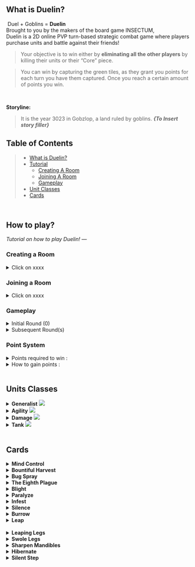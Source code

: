 ## What is Duelin?
<img src="">
Duel + Goblins = <b>Duelin</b> <br>
Brought to you by the makers of the board game INSECTUM, <br>
Duelin is a 2D online PVP turn-based strategic combat game where players purchase units and battle against their friends!

> Your objective is to win either by **eliminating all the other players** by killing their units or their “Core” piece. 

> You can win by capturing the green tiles, as they grant you points for each turn you have them captured. Once you reach a certain amount of points you win. 

<br>

**Storyline:**
> It is the year 3023 in Gobzlop, a land ruled by goblins. 
***{To Insert story filler}***

## Table of Contents
> - [What is Duelin?](#what-is-duelin)
> - [Tutorial](#how-to-play)
>   - [Creating A Room](#creating-a-room)
>   - [Joining A Room](#joining-a-room)
>   - [Gameplay](#gameplay)
> - [Unit Classes](#units-classes)
> - [Cards](#cards)
<br>

## How to play? 
*Tutorial on how to play Duelin! —*

### Creating a Room
<details>
<summary> Click on xxxx<br></summary>
<img src="" >
</details>

### Joining a Room
<details>
<summary> Click on xxxx<br></summary>
<img src="" >
</details>

### Gameplay
<details> <summary>Initial Round (0)<br></summary>
- Players will start of with 5 gold and they have to purchase units/items from the shop. <br>
- Players can purchase anything from the shop as long as they have enough gold. <br>
- A maximum of 3 units can be purchased at the start of the game. <br>
- After purchasing, players will pick their starting spawn position on the map. <br>
- Spawn positions are assigned in the sequence of when the players joined the room. <br>
- 
</details>

<details> <summary>Subsequent Round(s)<br></summary>
- Players can only MOVE or ATTACK for each turn. <br>
- Players can use the shop to purchase units (max 5) and cards (No max)
- Players can capture a farm to gain passive points (2 per round & on Capture)
- Each farm takes 2 turn to fully capture.
- Players can win by POINTS or by ELIMINATING all the other opponent's unit.
</details>

### Point System
<details> <summary>Points required to win :<br></summary>
**2 Players - 15** <br>
**3 Players - 20** <br>
**4+ Players - 25** <br>
<br>
</details>

<details> <summary>How to gain points :<br></summary>
Kill enemy unit : **2** <br>
Kill enemy: **Absorb half their points** <br>
Capture farm : **2** <br>
Farm points : **2** <br>
</details> <br>


## Units Classes
<details>
<summary><b>Generalist</b> <img src="https://via.placeholder.com/150"></summary>
<b>Description</b> : A jack of all traits, but a master of none. <br>
<b>Ability</b>: <i>Depends on the unit</i> <br>

<br>
<img src="https://via.placeholder.com/150"><br>
</details>

<details>
<summary><b>Agility</b> <img src="https://via.placeholder.com/150"></summary>
<b>Description</b> : A speedy little bugger, fast but at the expense of health.<br>
<b>Ability</b>: Move a few extra steps <br>

<br>
<img src="https://via.placeholder.com/150"><br>
</details>

<details>
<summary><b>Damage</b> <img src="https://via.placeholder.com/150"></summary>
<b>Description</b> : Lorem Ipsum <br>
<b>Ability</b>: Taunt Enemies <br>

<img src="https://via.placeholder.com/150"><br>
</details>

<details>
<summary><b>Tank</b> <img src="https://via.placeholder.com/150"></summary>
<b>Description</b> : The frontlines; Strong but not that "strong"<br>
<b>Ability</b>: Taunt Enemies <br>

<img src="https://via.placeholder.com/150"><br>
</details> </br>

## Cards
<details>
<summary><b>Mind Control</b></summary>
<b>Description</b> : Take Control of an enemy's player for 2 turn <br>
<b>[+]</b>: If target unit is on a farm, user in control gets the farm points <br>
<b>[-]</b>: Target dies after mind control ends <br>
<b>Cost</b>: 4 Gold <br>
</details>

<details>
<summary><b>Bountiful Harvest</b></summary>
<b>Description</b> : Take Control of an enemy's player for 1 turn <br>
<b>Cost</b>: 4 Gold <br>
</details>

<details>
<summary><b>Bug Spray</b></summary>
<b>Description</b> : Instantly Kills An Opponent Unit <br>
<b>[-]</b>: Cannot kill a player with only 1 Unit, <br>
<b>[-]</b>: No points are gained when killing an opponent using this card. <br>
<b>Cost</b>: 4 Gold <br>
</details>

<details>
<summary><b>The Eighth Plague</b></summary>
<b>Description</b> : Disables all farm for 2 turns (aka: Paul's Mistake)<br>
<b>Cost</b>: 4 Gold <br>
</details>

<details>
<summary><b>Blight</b></summary>
<b>Description</b> : Disables 1 structure for 2 turns <br>
<b>Cost</b>: 3 Gold <br>
</details>

<details>
<summary><b>Paralyze</b></summary>
<b>Description</b> : Prevent player from using a bug for 2 turns <br>
<b>Cost</b>Gold <br>
</details>

<details>
<summary><b>Infest</b></summary>
<b>Description</b> : Disables the marketplace for 2 turns <br>
<b>Cost</b>: 3 Gold <br>
</details>

<details>
<summary><b>Silence</b></summary>
<b>Description</b> : Strip 1 unit of it's abilities for 2 turns <br>
<b>Cost</b>: 2 Gold <br>
</details>

<details>
<summary><b>Burrow</b></summary>
<b>Description</b> : Next attack is dodged <br>
<b>Cost</b>: 1 Gold <br>
</details>

<details>
<summary><b>Leap</b></summary>
<b>Description</b> : Moves 2 grids, can go over walls <br>
<b>Cost</b>: 1 Gold <br>
</details> <br>

<details>
<summary><b>Leaping Legs</b></summary>
<b>Description</b> : You may travel over walls <br>
<b>> Enhancements</b> : Can be applied to any Unit! <br>
<b>Cost</b>: 2 Gold <br>
</details>

<details>
<summary><b>Swole Legs</b></summary>
<b>Description</b> : +1 Movement <br>
<b>> Enhancements</b> : Can be applied to any Unit! <br>
<b>Cost</b>: 2 Gold <br>
</details>

<details>
<summary><b>Sharpen Mandibles</b></summary>
<b>Description</b> : Buff a unit by 1 Attack and 1 Defense (HP) <br>
<b>> Enhancements</b> : Can be applied to any Unit! <br>
<b>Cost</b>: 2 Gold <br>
</details>

<details>
<summary><b>Hibernate</b></summary>
<b>Description</b> : Heals a unit for 1 HP every turn <br>
<b>[-]</b>: You cannot overheal your unit. <br>
<b>> Enhancements</b> : Can be applied to any Unit! <br>
<b>Cost</b>: 1 Gold <br>
</details>

<details>
<summary><b>Silent Step</b></summary>
<b>Description</b> : Ignore Taunt <br>
<b>> Enhancements</b> : Can be applied to any Unit! <br>
<b>Cost</b>: 1 Gold <br>
</details>

